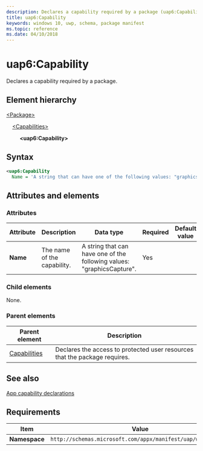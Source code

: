 ```yaml
---
description: Declares a capability required by a package (uap6:Capability).
title: uap6:Capability
keywords: windows 10, uwp, schema, package manifest
ms.topic: reference
ms.date: 04/10/2018
---
```


# uap6:Capability

Declares a capability required by a package.

## Element hierarchy

[\<Package\>](element-package.md)

&nbsp;&nbsp;&nbsp;&nbsp;[\<Capabilities\>](element-capabilities.md)

&nbsp;&nbsp;&nbsp;&nbsp; &nbsp;&nbsp;&nbsp;&nbsp;**\<uap6:Capability\>**

## Syntax

```xml
<uap6:Capability
  Name = 'A string that can have one of the following values: "graphicsCapture".' />
```

## Attributes and elements

### Attributes

| Attribute | Description | Data type | Required | Default value |
|-|-|-|-|-|
| **Name** | The name of the capability. | A string that can have one of the following values: "graphicsCapture". | Yes |  |  

### Child elements

None.

### Parent elements

| Parent element | Description |
|-|-|
| [Capabilities](element-capabilities.md) | Declares the access to protected user resources that the package requires. |

## See also

[App capability declarations](/windows/uwp/packaging/app-capability-declarations)

## Requirements

| Item | Value |
|--|--|
| **Namespace** | `http://schemas.microsoft.com/appx/manifest/uap/windows10/6` |
